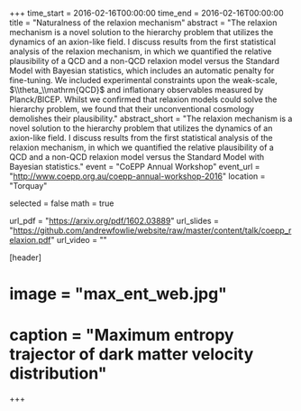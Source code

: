 +++
time_start = 2016-02-16T00:00:00
time_end = 2016-02-16T00:00:00
title = "Naturalness of the relaxion mechanism"
abstract = "The relaxion mechanism is a novel solution to the hierarchy problem that utilizes the dynamics of an axion-like field. I discuss results from the first statistical analysis of the relaxion mechanism, in which we quantified the relative plausibility of a QCD and a non-QCD relaxion model versus the Standard Model with Bayesian statistics, which includes an automatic penalty for fine-tuning. We included experimental constraints upon the weak-scale, $\\theta_\\mathrm{QCD}$ and inflationary observables measured by Planck/BICEP. Whilst we confirmed that relaxion models could solve the hierarchy problem, we found that their unconventional cosmology demolishes their plausibility."
abstract_short = "The relaxion mechanism is a novel solution to the hierarchy problem that utilizes the dynamics of an axion-like field. I discuss results from the first statistical analysis of the relaxion mechanism, in which we quantified the relative plausibility of a QCD and a non-QCD relaxion model versus the Standard Model with Bayesian statistics."
event = "CoEPP Annual Workshop"
event_url = "http://www.coepp.org.au/coepp-annual-workshop-2016"
location = "Torquay"

selected = false
math = true

url_pdf = "https://arxiv.org/pdf/1602.03889"
url_slides = "https://github.com/andrewfowlie/website/raw/master/content/talk/coepp_relaxion.pdf"
url_video = ""

[header]
# image = "max_ent_web.jpg"
# caption = "Maximum entropy trajector of dark matter velocity distribution"

+++
